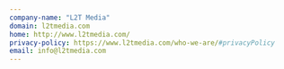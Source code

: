 ```yaml
---
company-name: "L2T Media"
domain: l2tmedia.com
home: http://www.l2tmedia.com/
privacy-policy: https://www.l2tmedia.com/who-we-are/#privacyPolicy
email: info@l2tmedia.com
---
```




